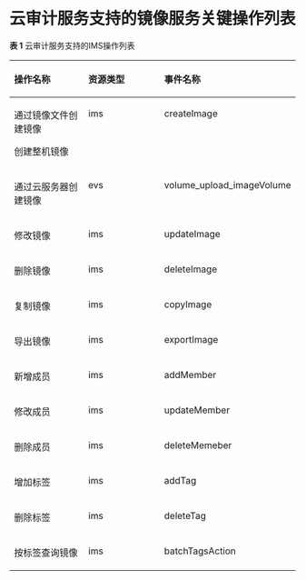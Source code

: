 # 云审计服务支持的镜像服务关键操作列表<a name="ims_01_0336"></a>

**表 1**  云审计服务支持的IMS操作列表

<a name="table18512165315251"></a>
<table><thead align="left"><tr id="row5512185332511"><th class="cellrowborder" valign="top" width="33.333333333333336%" id="mcps1.2.4.1.1"><p id="p97712525261"><a name="p97712525261"></a><a name="p97712525261"></a>操作名称</p>
</th>
<th class="cellrowborder" valign="top" width="33.333333333333336%" id="mcps1.2.4.1.2"><p id="p877112524268"><a name="p877112524268"></a><a name="p877112524268"></a>资源类型</p>
</th>
<th class="cellrowborder" valign="top" width="33.333333333333336%" id="mcps1.2.4.1.3"><p id="p11771552182614"><a name="p11771552182614"></a><a name="p11771552182614"></a>事件名称</p>
</th>
</tr>
</thead>
<tbody><tr id="row1151205312250"><td class="cellrowborder" valign="top" width="33.333333333333336%" headers="mcps1.2.4.1.1 "><p id="p15212110175013"><a name="p15212110175013"></a><a name="p15212110175013"></a>通过镜像文件创建镜像</p>
<p id="p077125216263"><a name="p077125216263"></a><a name="p077125216263"></a>创建整机镜像</p>
</td>
<td class="cellrowborder" valign="top" width="33.333333333333336%" headers="mcps1.2.4.1.2 "><p id="p2771125214265"><a name="p2771125214265"></a><a name="p2771125214265"></a>ims</p>
</td>
<td class="cellrowborder" valign="top" width="33.333333333333336%" headers="mcps1.2.4.1.3 "><p id="p4771115217264"><a name="p4771115217264"></a><a name="p4771115217264"></a>createImage</p>
</td>
</tr>
<tr id="row15263122613456"><td class="cellrowborder" valign="top" width="33.333333333333336%" headers="mcps1.2.4.1.1 "><p id="p12876423403"><a name="p12876423403"></a><a name="p12876423403"></a>通过<span id="text1948717281981"><a name="text1948717281981"></a><a name="text1948717281981"></a>云服务器</span><span id="text144998301480"><a name="text144998301480"></a><a name="text144998301480"></a></span>创建镜像</p>
</td>
<td class="cellrowborder" valign="top" width="33.333333333333336%" headers="mcps1.2.4.1.2 "><p id="p287142194019"><a name="p287142194019"></a><a name="p287142194019"></a>evs</p>
</td>
<td class="cellrowborder" valign="top" width="33.333333333333336%" headers="mcps1.2.4.1.3 "><p id="p11879422400"><a name="p11879422400"></a><a name="p11879422400"></a>volume_upload_imageVolume</p>
</td>
</tr>
<tr id="row1551216538256"><td class="cellrowborder" valign="top" width="33.333333333333336%" headers="mcps1.2.4.1.1 "><p id="p6771165216266"><a name="p6771165216266"></a><a name="p6771165216266"></a>修改镜像</p>
</td>
<td class="cellrowborder" valign="top" width="33.333333333333336%" headers="mcps1.2.4.1.2 "><p id="p177711952182617"><a name="p177711952182617"></a><a name="p177711952182617"></a>ims</p>
</td>
<td class="cellrowborder" valign="top" width="33.333333333333336%" headers="mcps1.2.4.1.3 "><p id="p877145272610"><a name="p877145272610"></a><a name="p877145272610"></a>updateImage</p>
</td>
</tr>
<tr id="row14512155352513"><td class="cellrowborder" valign="top" width="33.333333333333336%" headers="mcps1.2.4.1.1 "><p id="p10771155222611"><a name="p10771155222611"></a><a name="p10771155222611"></a>删除镜像</p>
</td>
<td class="cellrowborder" valign="top" width="33.333333333333336%" headers="mcps1.2.4.1.2 "><p id="p77711252202619"><a name="p77711252202619"></a><a name="p77711252202619"></a>ims</p>
</td>
<td class="cellrowborder" valign="top" width="33.333333333333336%" headers="mcps1.2.4.1.3 "><p id="p7771205282615"><a name="p7771205282615"></a><a name="p7771205282615"></a>deleteImage</p>
</td>
</tr>
<tr id="row2512195312257"><td class="cellrowborder" valign="top" width="33.333333333333336%" headers="mcps1.2.4.1.1 "><p id="p1771752122617"><a name="p1771752122617"></a><a name="p1771752122617"></a>复制镜像</p>
</td>
<td class="cellrowborder" valign="top" width="33.333333333333336%" headers="mcps1.2.4.1.2 "><p id="p1077114524266"><a name="p1077114524266"></a><a name="p1077114524266"></a>ims</p>
</td>
<td class="cellrowborder" valign="top" width="33.333333333333336%" headers="mcps1.2.4.1.3 "><p id="p1977175220261"><a name="p1977175220261"></a><a name="p1977175220261"></a>copyImage</p>
</td>
</tr>
<tr id="row1751218537253"><td class="cellrowborder" valign="top" width="33.333333333333336%" headers="mcps1.2.4.1.1 "><p id="p677110521265"><a name="p677110521265"></a><a name="p677110521265"></a>导出镜像</p>
</td>
<td class="cellrowborder" valign="top" width="33.333333333333336%" headers="mcps1.2.4.1.2 "><p id="p1677145292614"><a name="p1677145292614"></a><a name="p1677145292614"></a>ims</p>
</td>
<td class="cellrowborder" valign="top" width="33.333333333333336%" headers="mcps1.2.4.1.3 "><p id="p4771152192612"><a name="p4771152192612"></a><a name="p4771152192612"></a>exportImage</p>
</td>
</tr>
<tr id="row9512135322513"><td class="cellrowborder" valign="top" width="33.333333333333336%" headers="mcps1.2.4.1.1 "><p id="p117711552132618"><a name="p117711552132618"></a><a name="p117711552132618"></a>新增成员</p>
</td>
<td class="cellrowborder" valign="top" width="33.333333333333336%" headers="mcps1.2.4.1.2 "><p id="p9771155262613"><a name="p9771155262613"></a><a name="p9771155262613"></a>ims</p>
</td>
<td class="cellrowborder" valign="top" width="33.333333333333336%" headers="mcps1.2.4.1.3 "><p id="p6771205216266"><a name="p6771205216266"></a><a name="p6771205216266"></a>addMember</p>
</td>
</tr>
<tr id="row251295315258"><td class="cellrowborder" valign="top" width="33.333333333333336%" headers="mcps1.2.4.1.1 "><p id="p13771205211264"><a name="p13771205211264"></a><a name="p13771205211264"></a>修改成员</p>
</td>
<td class="cellrowborder" valign="top" width="33.333333333333336%" headers="mcps1.2.4.1.2 "><p id="p777185292612"><a name="p777185292612"></a><a name="p777185292612"></a>ims</p>
</td>
<td class="cellrowborder" valign="top" width="33.333333333333336%" headers="mcps1.2.4.1.3 "><p id="p1677115214261"><a name="p1677115214261"></a><a name="p1677115214261"></a>updateMember</p>
</td>
</tr>
<tr id="row12512153102519"><td class="cellrowborder" valign="top" width="33.333333333333336%" headers="mcps1.2.4.1.1 "><p id="p1277125292618"><a name="p1277125292618"></a><a name="p1277125292618"></a>删除成员</p>
</td>
<td class="cellrowborder" valign="top" width="33.333333333333336%" headers="mcps1.2.4.1.2 "><p id="p5771952102611"><a name="p5771952102611"></a><a name="p5771952102611"></a>ims</p>
</td>
<td class="cellrowborder" valign="top" width="33.333333333333336%" headers="mcps1.2.4.1.3 "><p id="p1277110529266"><a name="p1277110529266"></a><a name="p1277110529266"></a>deleteMemeber</p>
</td>
</tr>
<tr id="row17512145310256"><td class="cellrowborder" valign="top" width="33.333333333333336%" headers="mcps1.2.4.1.1 "><p id="p6512553142517"><a name="p6512553142517"></a><a name="p6512553142517"></a>增加标签</p>
</td>
<td class="cellrowborder" valign="top" width="33.333333333333336%" headers="mcps1.2.4.1.2 "><p id="p79971752279"><a name="p79971752279"></a><a name="p79971752279"></a>ims</p>
</td>
<td class="cellrowborder" valign="top" width="33.333333333333336%" headers="mcps1.2.4.1.3 "><p id="p14920757102716"><a name="p14920757102716"></a><a name="p14920757102716"></a>addTag</p>
</td>
</tr>
<tr id="row115121953182511"><td class="cellrowborder" valign="top" width="33.333333333333336%" headers="mcps1.2.4.1.1 "><p id="p1651255320259"><a name="p1651255320259"></a><a name="p1651255320259"></a>删除标签</p>
</td>
<td class="cellrowborder" valign="top" width="33.333333333333336%" headers="mcps1.2.4.1.2 "><p id="p15128662720"><a name="p15128662720"></a><a name="p15128662720"></a>ims</p>
</td>
<td class="cellrowborder" valign="top" width="33.333333333333336%" headers="mcps1.2.4.1.3 "><p id="p19512175315252"><a name="p19512175315252"></a><a name="p19512175315252"></a>deleteTag</p>
</td>
</tr>
<tr id="row18512135372512"><td class="cellrowborder" valign="top" width="33.333333333333336%" headers="mcps1.2.4.1.1 "><p id="p1051205314251"><a name="p1051205314251"></a><a name="p1051205314251"></a>按标签查询镜像</p>
</td>
<td class="cellrowborder" valign="top" width="33.333333333333336%" headers="mcps1.2.4.1.2 "><p id="p1712196132720"><a name="p1712196132720"></a><a name="p1712196132720"></a>ims</p>
</td>
<td class="cellrowborder" valign="top" width="33.333333333333336%" headers="mcps1.2.4.1.3 "><p id="p7512145312254"><a name="p7512145312254"></a><a name="p7512145312254"></a>batchTagsAction</p>
</td>
</tr>
</tbody>
</table>

